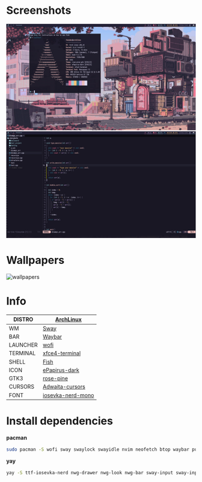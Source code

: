 # Screenshots
![screen](https://github.com/Fonndes/dotfiles/blob/main/screenshots/screen.jpg)
![nvim](https://github.com/Fonndes/dotfiles/blob/main/screenshots/screen_nvim.jpg)

# Wallpapers
![wallpapers](https://github.com/Fonndes/dotfiles/blob/main/wallpaper/PixelartCity.jpg)

# Info

|DISTRO|[ArchLinux](https://archlinux.org/)|
| ------ | ------ |
|WM|[Sway](https://github.com/swaywm/sway)|
|BAR|[Waybar](https://github.com/Alexays/Waybar)|
|LAUNCHER|[wofi](https://hg.sr.ht/~scoopta/wofi)|
|TERMINAL|[xfce4-terminal](https://docs.xfce.org/apps/terminal/start)|
|SHELL|[Fish](https://fishshell.com/)|
|ICON|[ePapirus-dark](https://www.pling.com/p/1532276)|
|GTK3|[rose-pine](https://github.com/rose-pine/gtk)|
|CURSORS|[Adwaita-cursors](https://gitlab.gnome.org/GNOME/adwaita-icon-theme/-/tree/master/Adwaita/cursors)|
|FONT|[iosevka-nerd-mono](https://archlinux.org/packages/extra/any/ttf-iosevka-nerd)|

# Install dependencies
**pacman**
```Bash
sudo pacman -S wofi sway swaylock swayidle nvim neofetch btop waybar puslemixer pipewire pipewire-alsa pipewire-pulse piperwire-jack wireplumber xfce4-terminal
```
**yay**
```Bash
yay -S ttf-iosevka-nerd nwg-drawer nwg-look nwg-bar sway-input sway-input-config autotiling
```

